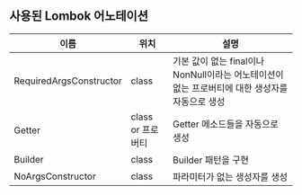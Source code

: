 ## 사용된 Lombok 어노테이션
| 이름                      | 위치            | 설명                                                          |
|-------------------------|---------------|-------------------------------------------------------------|
| RequiredArgsConstructor | class         | 기본 값이 없는 final이나 NonNull이라는 어노테이션이 없는 프로버티에 대한 생성자를 자동으로 생성 |
| Getter                  | class or 프로버티 | Getter 메소드들을 자동으로 생성                                        |
| Builder                 | class         | Builder 패턴을 구현                                              |
| NoArgsConstructor       | class         | 파라미터가 없는 생성자를 생성                                            |